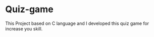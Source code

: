 # Quiz-game
This Project based on C language and I  developed this quiz game for increase you skill.
